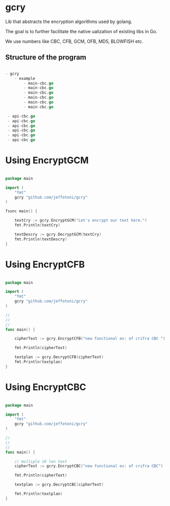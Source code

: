 # gcry

Lib that abstracts the encryption algorithms used by golang.

The goal is to further facilitate the native ualization of existing libs in Go.

We use numbers like CBC, CFB, GCM, OFB, MD5, BLOWFISH etc.

## Structure of the program

```go

- gcry
	- example
		- main-cbc.go
		- main-cbc.go
		- main-cbc.go
		- main-cbc.go
		- main-cbc.go
		- main-cbc.go

 - api-cbc.go
 - api-cbc.go
 - api-cbc.go
 - api-cbc.go
 - api-cbc.go
 - api-cbc.go

```

# Using EncryptGCM

```go

package main

import (
	"fmt"
	gcry "github.com/jeffotoni/gcry"
)

fsunc main() {

	textCry := gcry.EncryptGCM("Let's encrypt our text here.")
	fmt.Println(textCry)

	textDescry := gcry.DecryptGCM(textCry)
	fmt.Println(textDescry)
}

```

# Using EncryptCFB

```go

package main

import (
	"fmt"
	gcry "github.com/jeffotoni/gcry"
)

//
//
//
func main() {

	cipherText := gcry.EncryptCFB("new functional ex: of crifra CBC ")

	fmt.Println(cipherText)

	textplan := gcry.DecryptCFB(cipherText)
	fmt.Println(textplan)
}

```

# Using EncryptCBC

```go

package main

import (
	"fmt"
	gcry "github.com/jeffotoni/gcry"
)

//
//
//
func main() {

	// multiple 16 len text
	cipherText := gcry.EncryptCBC("new functional ex: of crifra CBC")

	fmt.Println(cipherText)

	textplan := gcry.DecryptCBC(cipherText)

	fmt.Println(textplan)
}

```